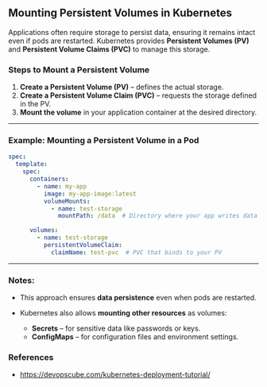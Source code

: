 ## Mounting Persistent Volumes in Kubernetes

Applications often require storage to persist data, ensuring it remains intact even if pods are restarted. Kubernetes provides **Persistent Volumes (PV)** and **Persistent Volume Claims (PVC)** to manage this storage.

### Steps to Mount a Persistent Volume

1. **Create a Persistent Volume (PV)** – defines the actual storage.
2. **Create a Persistent Volume Claim (PVC)** – requests the storage defined in the PV.
3. **Mount the volume** in your application container at the desired directory.

---

### Example: Mounting a Persistent Volume in a Pod

```yaml
spec:
  template:
    spec:
      containers:
        - name: my-app
          image: my-app-image:latest
          volumeMounts:
            - name: test-storage
              mountPath: /data  # Directory where your app writes data

      volumes:
        - name: test-storage
          persistentVolumeClaim:
            claimName: test-pvc  # PVC that binds to your PV
```

---

### Notes:

* This approach ensures **data persistence** even when pods are restarted.
* Kubernetes also allows **mounting other resources** as volumes:

  * **Secrets** – for sensitive data like passwords or keys.
  * **ConfigMaps** – for configuration files and environment settings.

### References
- https://devopscube.com/kubernetes-deployment-tutorial/